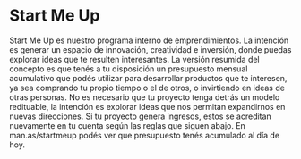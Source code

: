 # Start Me Up

Start Me Up es nuestro programa interno de emprendimientos. La intención es generar un espacio de innovación, creatividad e inversión, donde puedas explorar ideas que te resulten interesantes. La versión resumida del concepto es que tenés a tu disposición un presupuesto mensual acumulativo que podés utilizar para desarrollar productos que te interesen, ya sea comprando tu propio tiempo o el de otros, o invirtiendo en ideas de otras personas. No es necesario que tu proyecto tenga detrás un modelo redituable, la intención es explorar ideas que nos permitan expandirnos en nuevas direcciones. Si tu proyecto genera ingresos, estos se acreditan nuevamente en tu cuenta según las reglas que siguen abajo. En man.as/startmeup podés ver que presupuesto tenés acumulado al día de hoy.
